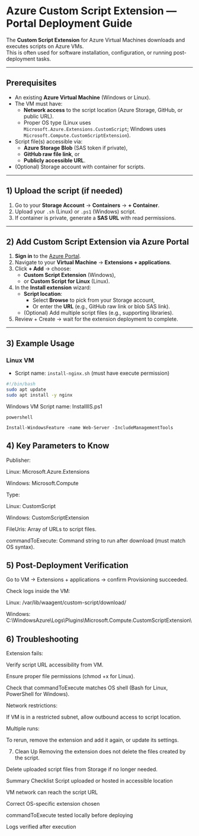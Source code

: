 # Azure Custom Script Extension — Portal Deployment Guide

The **Custom Script Extension** for Azure Virtual Machines downloads and executes scripts on Azure VMs.  
This is often used for software installation, configuration, or running post-deployment tasks.

---

##  Prerequisites

- An existing **Azure Virtual Machine** (Windows or Linux).
- The VM must have:
  - **Network access** to the script location (Azure Storage, GitHub, or public URL).
  - Proper OS type (Linux uses `Microsoft.Azure.Extensions.CustomScript`; Windows uses `Microsoft.Compute.CustomScriptExtension`).
- Script file(s) accessible via:
  - **Azure Storage Blob** (SAS token if private),
  - **GitHub raw file link**, or
  - **Publicly accessible URL**.
- (Optional) Storage account with container for scripts.

---

##  1) Upload the script (if needed)

1. Go to your **Storage Account** → **Containers** → **+ Container**.
2. Upload your `.sh` (Linux) or `.ps1` (Windows) script.
3. If container is private, generate a **SAS URL** with read permissions.

---

##  2) Add Custom Script Extension via Azure Portal

1. **Sign in** to the [Azure Portal](https://portal.azure.com).
2. Navigate to your **Virtual Machine** → **Extensions + applications**.
3. Click **+ Add** → choose:
   - **Custom Script Extension** (Windows),
   - or **Custom Script for Linux** (Linux).
4. In the **Install extension** wizard:
   - **Script location**:
     - Select **Browse** to pick from your Storage account,
     - Or enter the **URL** (e.g., GitHub raw link or blob SAS link).
   - (Optional) Add multiple script files (e.g., supporting libraries).
5. Review + Create → wait for the extension deployment to complete.

---

##  3) Example Usage

### Linux VM
- Script name: `install-nginx.sh` (must have execute permission)
```bash
#!/bin/bash
sudo apt update
sudo apt install -y nginx
```
Windows VM
Script name: InstallIIS.ps1

```
powershell

Install-WindowsFeature -name Web-Server -IncludeManagementTools
```
## 4) Key Parameters to Know
Publisher:

Linux: Microsoft.Azure.Extensions

Windows: Microsoft.Compute

Type:

Linux: CustomScript

Windows: CustomScriptExtension

FileUris: Array of URLs to script files.

commandToExecute: Command string to run after download (must match OS syntax).

## 5) Post-Deployment Verification
Go to VM → Extensions + applications → confirm Provisioning succeeded.

Check logs inside the VM:

Linux: /var/lib/waagent/custom-script/download/

Windows: C:\WindowsAzure\Logs\Plugins\Microsoft.Compute.CustomScriptExtension\

## 6) Troubleshooting
Extension fails:

Verify script URL accessibility from VM.

Ensure proper file permissions (chmod +x for Linux).

Check that commandToExecute matches OS shell (Bash for Linux, PowerShell for Windows).

Network restrictions:

If VM is in a restricted subnet, allow outbound access to script location.

Multiple runs:

To rerun, remove the extension and add it again, or update its settings.

7) Clean Up
Removing the extension does not delete the files created by the script.

Delete uploaded script files from Storage if no longer needed.

Summary Checklist
 Script uploaded or hosted in accessible location

 VM network can reach the script URL

 Correct OS-specific extension chosen

 commandToExecute tested locally before deploying

 Logs verified after execution

